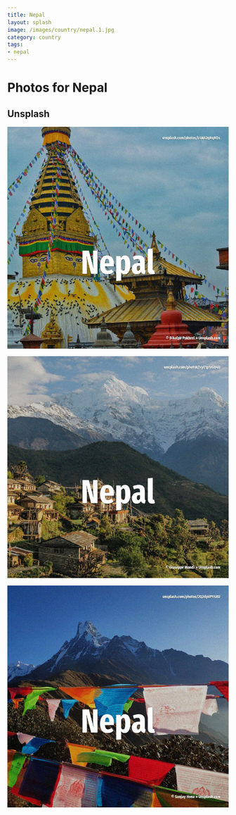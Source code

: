 ```yaml
---
title: Nepal
layout: splash
image: /images/country/nepal.1.jpg
category: country
tags:
- nepal
---
```

# Photos for Nepal

## Unsplash

![Nepal](/images/country/nepal.1.jpg)

![Nepal](/images/country/nepal.2.jpg)

![Nepal](/images/country/nepal.3.jpg)